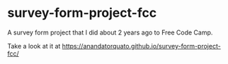 # survey-form-project-fcc
A survey form project that I did about 2 years ago to Free Code Camp.

Take a look at it at https://anandatorquato.github.io/survey-form-project-fcc/

